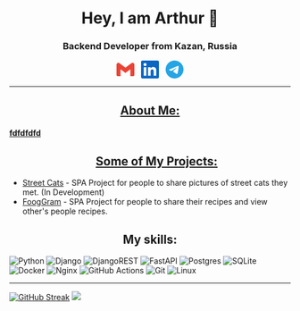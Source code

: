 <h1 align="center">Hey, I am Arthur 👋</h1>
<h3 align="center">Backend Developer from Kazan, Russia</h3>
<p align="center"><a href="mailto:alty.official.prim@gmail.com" target="blank"><img align="center" src="https://raw.githubusercontent.com/AltyOfficial/AltyOfficial/338fa7241e2cb71832a2abcc305f95c016a1fa17/icons/gmail.svg" alt="gmail" height="32" width="32" /></a>&nbsp;&nbsp;&nbsp;<a href="" target="blank"><img align="center" src="https://raw.githubusercontent.com/AltyOfficial/AltyOfficial/338fa7241e2cb71832a2abcc305f95c016a1fa17/icons/linkedin.svg" alt="linkedin" height="32" width="32" /></a>&nbsp;&nbsp;&nbsp;<a href="https://t.me/AltyOfficial" target="blank"><img align="center" src="https://raw.githubusercontent.com/AltyOfficial/AltyOfficial/fbcbbf47699637665fb2b1c3776b6744a9f9b302/icons/tg.svg" alt="telegram" height="32" width="32" /></p>

___
<h2 align="center">About Me:</h2>
<h4>fdfdfdfd</h4>
<ul><h2 align="center">Some of My Projects:</h2>
<li><a href="https://github.com/AltyOfficial/street-cats">Street Cats</a> - SPA Project for people to share pictures of street cats they met. (In Development)</li><li><a href="https://github.com/AltyOfficial/foodgram-project-react">FoogGram</a> - SPA Project for people to share their recipes and view other's people recipes.</li>
</ul>
<h2 align="center">My skills:</h2> 

![Python](https://img.shields.io/badge/python-3670A0?style=for-the-badge&logo=python&logoColor=ffdd54)
![Django](https://img.shields.io/badge/django-%23092E20.svg?style=for-the-badge&logo=django&logoColor=white)
![DjangoREST](https://img.shields.io/badge/DJANGO-REST-ff1709?style=for-the-badge&logo=django&logoColor=white&color=ff1709&labelColor=gray)
![FastAPI](https://img.shields.io/badge/FastAPI-005571?style=for-the-badge&logo=fastapi)
![Postgres](https://img.shields.io/badge/postgres-%23316192.svg?style=for-the-badge&logo=postgresql&logoColor=white)
![SQLite](https://img.shields.io/badge/sqlite-%2307405e.svg?style=for-the-badge&logo=sqlite&logoColor=white)
![Docker](https://img.shields.io/badge/docker-%230db7ed.svg?style=for-the-badge&logo=docker&logoColor=white)
![Nginx](https://img.shields.io/badge/nginx-%23009639.svg?style=for-the-badge&logo=nginx&logoColor=white)
![GitHub Actions](https://img.shields.io/badge/github%20actions-%232671E5.svg?style=for-the-badge&logo=githubactions&logoColor=white)
![Git](https://img.shields.io/badge/git-%23F05033.svg?style=for-the-badge&logo=git&logoColor=white)
![Linux](https://img.shields.io/badge/Linux-FCC624?style=for-the-badge&logo=linux&logoColor=black)

___
[![GitHub Streak](https://github-readme-streak-stats.herokuapp.com/?user=AltyOfficial)](https://git.io/streak-stats)
![](http://github-profile-summary-cards.vercel.app/api/cards/profile-details?username=AltyOfficial&theme=nord_dark)